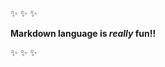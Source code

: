 :sparkles: :sparkles: :sparkles:

**Markdown language is _really_ fun!!**

:sparkles: :sparkles: :sparkles:
